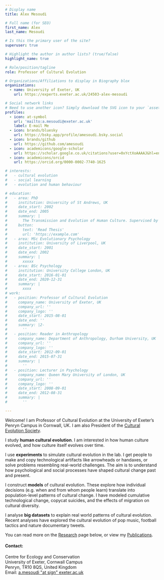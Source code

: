 ```yaml
---
# Display name
title: Alex Mesoudi

# Full name (for SEO)
first_name: Alex
last_name: Mesoudi

# Is this the primary user of the site?
superuser: true

# Highlight the author in author lists? (true/false)
highlight_name: true

# Role/position/tagline
role: Professor of Cultural Evolution

# Organizations/Affiliations to display in Biography blox
organizations:
  - name: University of Exeter, UK
    url: https://experts.exeter.ac.uk/24503-alex-mesoudi

# Social network links
# Need to use another icon? Simply download the SVG icon to your `assets/media/icons/` folder.
profiles:
  - icon: at-symbol
    url: 'mailto:a.mesoudi@exeter.ac.uk'
    label: E-mail Me
  - icon: brands/bluesky
    url: https://bsky.app/profile/amesoudi.bsky.social
  - icon: brands/github
    url: https://github.com/amesoudi
  - icon: academicons/google-scholar
    url: https://scholar.google.co.uk/citations?user=0xYctXoAAAAJ&hl=en
  - icon: academicons/orcid
    url: https://orcid.org/0000-0002-7740-1625

# interests:
#   - cultural evolution
#   - social learning
#   - evolution and human behaviour

# education:
#   - area: PhD
#     institution: University of St Andrews, UK
#     date_start: 2002
#     date_end: 2005
#     summary: |
#       The Transmission and Evolution of Human Culture. Supervised by Prof Andrew Whiten and Prof Kevin Lala.
#     button:
#       text: 'Read Thesis'
#       url: 'https://example.com'
#   - area: MSc Evolutionary Psychology
#     institution: University of Liverpool, UK
#     date_start: 2001
#     date_end: 2002
#     summary: |
#       xxxxx
#   - area: BSc Psychology
#     institution: University College London, UK
#     date_start: 2016-01-01
#     date_end: 2020-12-31
#     summary: |
#       xxxx
# work:
#   - position: Professor of Cultural Evolution
#     company_name: University of Exeter, UK
#     company_url: ''
#     company_logo: ''
#     date_start: 2015-08-01
#     date_end: ''
#     summary: |2-
#       ''
#   - position: Reader in Anthropology
#     company_name: Department of Anthropology, Durham University, UK
#     company_url: ''
#     company_logo: ''
#     date_start: 2012-09-01
#     date_end: 2015-07-31
#     summary: |
#       ''
#   - position: Lecturer in Psychology
#     company_name: Queen Mary University of London, UK
#     company_url: ''
#     company_logo: ''
#     date_start: 2008-09-01
#     date_end: 2012-08-31
#     summary: |
#       ''

---
```


Welcome! I am Professor of Cultural Evolution at the University of Exeter’s Penryn Campus in Cornwall, UK. I am also President of the 
<a href="[url](https://culturalevolutionsociety.org/)">Cultural Evolution Society</a>.

I study **human cultural evolution**. I am interested in how human culture evolved, and how culture itself evolves over time.

I use **experiments** to simulate cultural evolution in the lab. I get people to make and copy technological artifacts like arrowheads or handaxes, or solve problems resembling real-world challenges. The aim is to understand how psychological and social processes have shaped cultural change past and present.

I construct **models** of cultural evolution. These explore how individual decisions (e.g. when and from whom people learn) translate into population-level patterns of cultural change. I have modeled cumulative technological change, copycat suicides, and the effects of migration on cultural diversity.

I analyse **big datasets** to explain real world patterns of cultural evolution. Recent analyses have explored the cultural evolution of pop music, football tactics and nature documentary tweets.

You can read more on the [Research](#research) page below, or view my [Publications](#papers).

#### Contact:

Centre for Ecology and Conservation<br>
University of Exeter, Cornwall Campus<br>
Penryn, TR10 8QS, United Kingdom<br>
Email: <a href="mailto:a.mesoudi@exeter.ac.uk">a.mesoudi "at sign" exeter.ac.uk</a>
